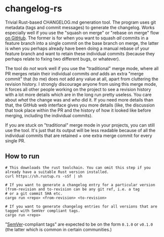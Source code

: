 # changelog-rs

Trivial Rust-based CHANGELOG.md generation tool. The program uses git metadata (tags and commit messages) to generate the
changelog. Works especially well if you use the "squash on merge" or "rebase on merge" flow
[on GitHub](https://help.github.com/articles/about-merge-methods-on-github/). The former is for when you want to squash _all_
commits in a feature branch into a single commit on the base branch on merge, the latter is when you perhaps already have been
doing a manual rebase of your feature branch and want to retain these individual commits (because they perhaps relate to fixing two
different bugs, or whatever).

The tool do _not_ work well if you use the "traditional" merge mode, where all PR merges retain their individual commits _and_ adds
an extra "merge commit" that (to me) does not add any value at all, apart from cluttering the revision history. I strongly
discourage anyone from using this merge mode, it forces all other people working on the project to see a revision history with a
lot more details which are in the long run pretty useless. You care about _what_ the change was and _who_ did it. If you need more
details than that, the GitHub web interface gives you more details (like, the discussion that took place within the PR and the
history of how it looked like before merging, including the individual commits).

If you are stuck on "traditional" merge mode in your projects, you can still use the tool. It's just that its output will be less
readable because of all the individual commits that are retained + one extra merge commit for every single PR.

## How to run

```shell
# This downloads the rust toolchain. You can omit this step if you already have a suitable Rust version installed.
curl https://sh.rustup.rs -sSf | sh

# If you want to generate a changelog entry for a particular version (from-revision and to-revision can be any git ref, i.e. a tag
# or a git commit SHA etc.
cargo run <repo> <from-revision> <to-revision>

# If you want to generate changelog entries for all versions that are tagged with SemVer compliant tags.
cargo run <repo>
```

"[SemVer](http://semver.org)-compliant tags" are expected to be on the form `0.1.0` or `v0.1.0` (the latter which is common in
certain communities.)
